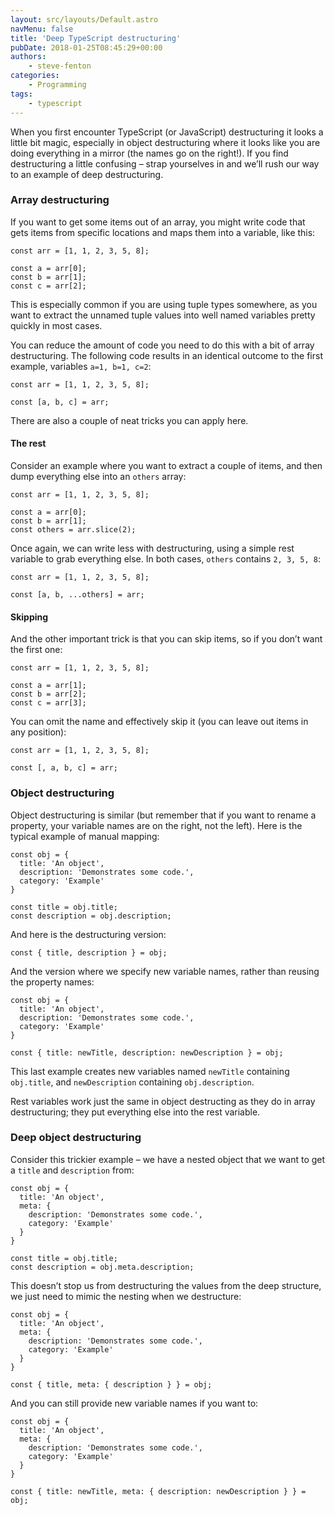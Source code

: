 ```yaml
---
layout: src/layouts/Default.astro
navMenu: false
title: 'Deep TypeScript destructuring'
pubDate: 2018-01-25T08:45:29+00:00
authors:
    - steve-fenton
categories:
    - Programming
tags:
    - typescript
---
```


When you first encounter TypeScript (or JavaScript) destructuring it looks a little bit magic, especially in object destructuring where it looks like you are doing everything in a mirror (the names go on the right!). If you find destructuring a little confusing – strap yourselves in and we’ll rush our way to an example of deep destructuring.

### Array destructuring

If you want to get some items out of an array, you might write code that gets items from specific locations and maps them into a variable, like this:

```
const arr = [1, 1, 2, 3, 5, 8];

const a = arr[0];
const b = arr[1];
const c = arr[2];
```
This is especially common if you are using tuple types somewhere, as you want to extract the unnamed tuple values into well named variables pretty quickly in most cases.

You can reduce the amount of code you need to do this with a bit of array destructuring. The following code results in an identical outcome to the first example, variables `a=1, b=1, c=2`:

```
const arr = [1, 1, 2, 3, 5, 8];

const [a, b, c] = arr;
```
There are also a couple of neat tricks you can apply here.

#### The rest

Consider an example where you want to extract a couple of items, and then dump everything else into an `others` array:

```
const arr = [1, 1, 2, 3, 5, 8];

const a = arr[0];
const b = arr[1];
const others = arr.slice(2);
```
Once again, we can write less with destructuring, using a simple rest variable to grab everything else. In both cases, `others` contains `2, 3, 5, 8`:

```
const arr = [1, 1, 2, 3, 5, 8];

const [a, b, ...others] = arr;
```
#### Skipping

And the other important trick is that you can skip items, so if you don’t want the first one:

```
const arr = [1, 1, 2, 3, 5, 8];

const a = arr[1];
const b = arr[2];
const c = arr[3];
```
You can omit the name and effectively skip it (you can leave out items in any position):

```
const arr = [1, 1, 2, 3, 5, 8];

const [, a, b, c] = arr;
```
### Object destructuring

Object destructuring is similar (but remember that if you want to rename a property, your variable names are on the right, not the left). Here is the typical example of manual mapping:

```
const obj = {
  title: 'An object',
  description: 'Demonstrates some code.',
  category: 'Example'
}

const title = obj.title;
const description = obj.description;
```
And here is the destructuring version:

```
const { title, description } = obj;
```
And the version where we specify new variable names, rather than reusing the property names:

```
const obj = {
  title: 'An object',
  description: 'Demonstrates some code.',
  category: 'Example'
}

const { title: newTitle, description: newDescription } = obj;
```
This last example creates new variables named `newTitle` containing `obj.title`, and `newDescription` containing `obj.description`.

Rest variables work just the same in object destructing as they do in array destructuring; they put everything else into the rest variable.

### Deep object destructuring

Consider this trickier example – we have a nested object that we want to get a `title` and `description` from:

```
const obj = {
  title: 'An object',
  meta: {
    description: 'Demonstrates some code.',
    category: 'Example'
  }
}

const title = obj.title;
const description = obj.meta.description;
```
This doesn’t stop us from destructuring the values from the deep structure, we just need to mimic the nesting when we destructure:

```
const obj = {
  title: 'An object',
  meta: {
    description: 'Demonstrates some code.',
    category: 'Example'
  }
}

const { title, meta: { description } } = obj;
```
And you can still provide new variable names if you want to:

```
const obj = {
  title: 'An object',
  meta: {
    description: 'Demonstrates some code.',
    category: 'Example'
  }
}

const { title: newTitle, meta: { description: newDescription } } = obj;
```